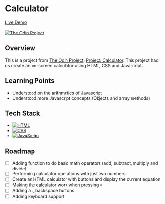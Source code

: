 # Calculator
[Live Demo](https://johnferrancol.github.io/calculator/)<br/><br/>
[![The Odin Project](https://img.shields.io/badge/The%20Odin%20Project-A9792B?logo=theodinproject&logoColor=fff)](#)

## Overview

This is a project from [The Odin Project](https://theodinproject.com): [Project: Calculator](https://www.theodinproject.com/lessons/foundations-calculator). This project had us create an on-screen calculator using HTML, CSS and Javascript.

## Learning Points
- Understood on the arithmetics of Javascript
- Understood more Javascript concepts (Objects and array methods)

## Tech Stack
- [![HTML](https://img.shields.io/badge/HTML-%23E34F26.svg?logo=html5&logoColor=white)](#)
- [![CSS](https://img.shields.io/badge/CSS-1572B6?logo=css3&logoColor=fff)](#)
- [![JavaScript](https://img.shields.io/badge/JavaScript-F7DF1E?logo=javascript&logoColor=000)](#)

## Roadmap
- [ ] Adding function to do basic math operators (add, subtract, multiply and divide)
- [ ] Performing calculator operations with just two numbers
- [ ] Create an HTML calculator with buttons and display the current equation
- [ ] Making the calculator work when pressing =
- [ ] Adding a ., backspace buttons
- [ ] Adding keyboard support
